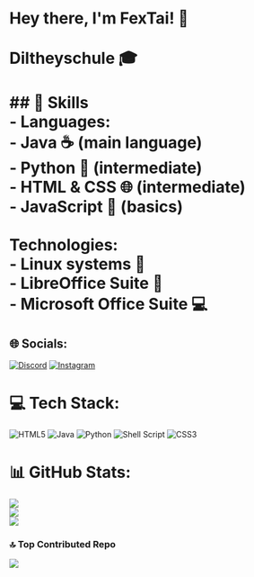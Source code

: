 # Hey there, I'm FexTai! 👋<br><br>Diltheyschule 🎓<br><br>## 🚀 Skills<br>- **Languages**: <br>  - Java ☕ (main language)<br>  - Python 🐍 (intermediate)<br>  - HTML & CSS 🌐 (intermediate)<br>  - JavaScript 📜 (basics)<br><br>**Technologies**:<br>  - Linux systems 🐧<br>  - LibreOffice Suite 📑<br>  - Microsoft Office Suite 💻


## 🌐 Socials:
[![Discord](https://img.shields.io/badge/Discord-%237289DA.svg?logo=discord&logoColor=white)](https://discord.gg/https://discord.gg/9CXJ9h8c) [![Instagram](https://img.shields.io/badge/Instagram-%23E4405F.svg?logo=Instagram&logoColor=white)](https://instagram.com/_max.wbn) 

# 💻 Tech Stack:
![HTML5](https://img.shields.io/badge/html5-%23E34F26.svg?style=for-the-badge&logo=html5&logoColor=white) ![Java](https://img.shields.io/badge/java-%23ED8B00.svg?style=for-the-badge&logo=openjdk&logoColor=white) ![Python](https://img.shields.io/badge/python-3670A0?style=for-the-badge&logo=python&logoColor=ffdd54) ![Shell Script](https://img.shields.io/badge/shell_script-%23121011.svg?style=for-the-badge&logo=gnu-bash&logoColor=white) ![CSS3](https://img.shields.io/badge/css3-%231572B6.svg?style=for-the-badge&logo=css3&logoColor=white)
# 📊 GitHub Stats:
![](https://github-readme-stats.vercel.app/api?username=FexTai&theme=shadow_red&hide_border=false&include_all_commits=true&count_private=false)<br/>
![](https://github-readme-streak-stats.herokuapp.com/?user=FexTai&theme=shadow_red&hide_border=false)<br/>
![](https://github-readme-stats.vercel.app/api/top-langs/?username=FexTai&theme=shadow_red&hide_border=false&include_all_commits=true&count_private=false&layout=compact)

### 🔝 Top Contributed Repo
![](https://github-contributor-stats.vercel.app/api?username=FexTai&limit=5&theme=shadow_red&combine_all_yearly_contributions=true)
